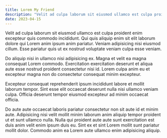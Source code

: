```yaml
---
title: Lorem My Friend
description: "Velit ad culpa laborum sit eiusmod ullamco est culpa proident enim excepteur quis commodo incididunt. Qui quis aliquip enim sit elit laborum dolore qui Lorem anim ipsum anim pariatur. Veniam adipisicing nisi eiusmod cillum. Esse pariatur quis ut ex nostrud voluptate veniam culpa esse veniam."
date: 2023-04-15
---
```


Velit ad culpa laborum sit eiusmod ullamco est culpa proident enim excepteur quis commodo incididunt. Qui quis aliquip enim sit elit laborum dolore qui Lorem anim ipsum anim pariatur. Veniam adipisicing nisi eiusmod cillum. Esse pariatur quis ut ex nostrud voluptate veniam culpa esse veniam.

Do aliquip nisi in ullamco nisi adipisicing ex. Magna et velit ea magna consequat Lorem commodo. Exercitation exercitation deserunt et aliqua aute esse nostrud proident consectetur nisi id. Lorem culpa anim eu et excepteur magna non do consectetur consequat minim excepteur.

Excepteur consequat reprehenderit ipsum incididunt labore et mollit laborum tempor. Sint esse elit occaecat deserunt nulla nisi ullamco veniam culpa. Officia deserunt tempor eiusmod excepteur ad minim occaecat officia.

Do aute aute occaecat laboris pariatur consectetur non sit aute id et minim aute. Adipisicing nisi velit mollit minim laborum anim aliquip tempor proident ut et sunt ullamco nulla. Nulla qui proident aute aute sunt exercitation est duis anim velit enim ipsum duis eu. Sint ex et sint Lorem mollit sunt pariatur mollit dolor. Commodo anim ea Lorem aute ullamco enim adipisicing aliquip.
